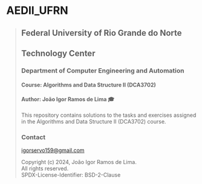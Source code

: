 # AEDII_UFRN

> ## Federal University of Rio Grande do Norte  
> ## Technology Center  
> ### Department of Computer Engineering and Automation  
> #### Course: **Algorithms and Data Structure II (DCA3702)**  
> #### Author: **João Igor Ramos de Lima :mortar_board:**
>
> This repository contains solutions to the tasks and exercises assigned in the Algorithms and Data Structure II (DCA3702) course.
>
> ### Contact
> [igorservo159@gmail.com](mailto:igorservo159@gmail.com)
>
> Copyright (c) 2024, João Igor Ramos de Lima.  
> All rights reserved.   
> SPDX-License-Identifier: BSD-2-Clause
